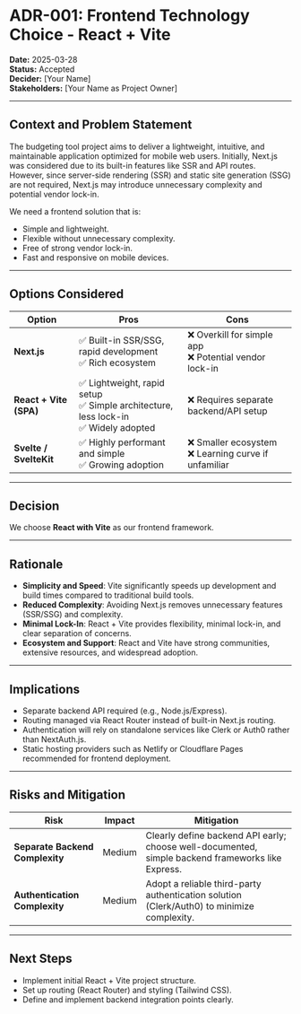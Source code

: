 # ADR-001: Frontend Technology Choice - React + Vite

**Date:** 2025-03-28  
**Status:** Accepted  
**Decider:** [Your Name]  
**Stakeholders:** [Your Name as Project Owner]

---

## Context and Problem Statement

The budgeting tool project aims to deliver a lightweight, intuitive, and maintainable application optimized for mobile web users. Initially, Next.js was considered due to its built-in features like SSR and API routes. However, since server-side rendering (SSR) and static site generation (SSG) are not required, Next.js may introduce unnecessary complexity and potential vendor lock-in.

We need a frontend solution that is:

- Simple and lightweight.
- Flexible without unnecessary complexity.
- Free of strong vendor lock-in.
- Fast and responsive on mobile devices.

---

## Options Considered

| Option                 | Pros                                                                                     | Cons                                                      |
| ---------------------- | ---------------------------------------------------------------------------------------- | --------------------------------------------------------- |
| **Next.js**            | ✅ Built-in SSR/SSG, rapid development<br>✅ Rich ecosystem                              | ❌ Overkill for simple app<br>❌ Potential vendor lock-in |
| **React + Vite (SPA)** | ✅ Lightweight, rapid setup<br>✅ Simple architecture, less lock-in<br>✅ Widely adopted | ❌ Requires separate backend/API setup                    |
| **Svelte / SvelteKit** | ✅ Highly performant and simple<br>✅ Growing adoption                                   | ❌ Smaller ecosystem<br>❌ Learning curve if unfamiliar   |

---

## Decision

We choose **React with Vite** as our frontend framework.

---

## Rationale

- **Simplicity and Speed**: Vite significantly speeds up development and build times compared to traditional build tools.
- **Reduced Complexity**: Avoiding Next.js removes unnecessary features (SSR/SSG) and complexity.
- **Minimal Lock-In**: React + Vite provides flexibility, minimal lock-in, and clear separation of concerns.
- **Ecosystem and Support**: React and Vite have strong communities, extensive resources, and widespread adoption.

---

## Implications

- Separate backend API required (e.g., Node.js/Express).
- Routing managed via React Router instead of built-in Next.js routing.
- Authentication will rely on standalone services like Clerk or Auth0 rather than NextAuth.js.
- Static hosting providers such as Netlify or Cloudflare Pages recommended for frontend deployment.

---

## Risks and Mitigation

| Risk                            | Impact | Mitigation                                                                                        |
| ------------------------------- | ------ | ------------------------------------------------------------------------------------------------- |
| **Separate Backend Complexity** | Medium | Clearly define backend API early; choose well-documented, simple backend frameworks like Express. |
| **Authentication Complexity**   | Medium | Adopt a reliable third-party authentication solution (Clerk/Auth0) to minimize complexity.        |

---

## Next Steps

- Implement initial React + Vite project structure.
- Set up routing (React Router) and styling (Tailwind CSS).
- Define and implement backend integration points clearly.
